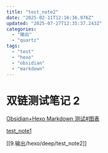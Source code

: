 ```yaml
---
title: "test_note2"
date: "2025-02-11T12:16:36.976Z"
updated: "2025-07-27T12:35:37.243Z"
categories:
  - "输出"
  - "quartz"
tags:
  - "test"
  - "hexo"
  - "obsidian"
  - "markdown"
---
```


# 双链测试笔记 2

[Obsidian+Hexo Markdown 测试#图表](d5b6c3a5fc0c2142530fffcc8041ff1a14a9c050#%E5%9B%BE%E8%A1%A8)

[test_note1](6db59f06299a04354b31734af5f6b9980afb0c82)

[[9.输出/hexo/deep/test_note2]]
